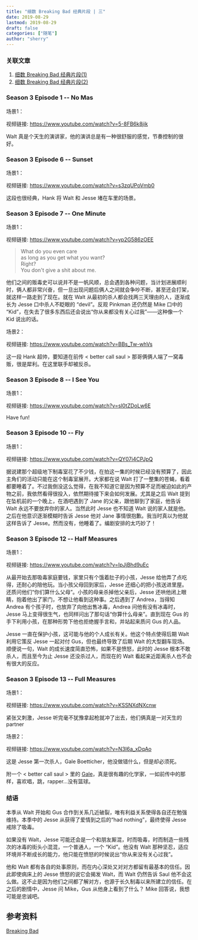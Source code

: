 ```yaml
---
title: "细数 Breaking Bad 经典片段 | 三" 
date: 2019-08-29
lastmod: 2019-08-29
draft: false
categories: ["随笔"]
author: "sherry"
---
```

### 关联文章

1. [细数 Breaking Bad 经典片段(1)](https://wanmei.ml/snow/post/the-classic-scene-of-breaking-bad-1/)
2. [细数 Breaking Bad 经典片段(2)](https://wanmei.ml/snow/post/the-classic-scene-of-breaking-bad-2)

<!--more-->

### Season 3 Episode 1 -- No Mas

场景1：

视频链接: https://www.youtube.com/watch?v=5-8FB6k8jik

Walt 真是个天生的演讲家，他的演讲总是有一种很舒服的感觉，节奏控制的很好。

### Season 3 Episode 6 -- Sunset

场景1：

视频链接: https://www.youtube.com/watch?v=s3zqUPoVmb0

这段也很经典，Hank 将 Walt 和 Jesse 堵在车里的场景。

### Season 3 Episode 7 -- One Minute

场景1：

视频链接: https://www.youtube.com/watch?v=yp2G586zOEE

> What do you even care  
> as long as you get what you want?  
> Right?  
> You don't give a shit about me.

他们之间的贩毒史可以说并不是一帆风顺，总会遇到各种问题，当计划进展顺利时，俩人都非常兴奋，但一旦出现问题后俩人之间就会争吵不断，甚至还会打架，就这样一路走到了现在。就在 Walt 从最初的杀人都会找两三天理由的人，逐渐成长为 Jesse 口中杀人不眨眼的 “devil”。反观 Pinkman 还仍然是 Mike 口中的 “Kid”，在失去了很多东西后还会说出“你从来都没有关心过我”——这种像一个 Kid 说出的话。

场景2：

视频链接: https://www.youtube.com/watch?v=BBs_Tw-whVs

这一段 Hank 超帅，要知道在前传 < better call saul > 那哥俩俩人端了一窝毒贩，很是犀利。在这里联手却被反杀。

### Season 3 Episode 8 -- I See You

场景1：

视频链接: https://www.youtube.com/watch?v=sl0tZDoLw6E

Have fun!

### Season 3 Episode 10 -- Fly

场景1：

视频链接: https://www.youtube.com/watch?v=QY07i4CPJpQ

据说建那个超级地下制毒室花了不少钱，在拍这一集的时候已经没有预算了，因此主角们的活动只能在这个制毒室展开。大家都在说 Walt 打了一整集的苍蝇，看着都要睡着了。不过我倒没这么觉得，在我不知道它是因为预算不足而被迫如此的产物之前，我依然看得很投入，依然期待接下来会如何发展。尤其是之后 Walt 提到在坠机前的一个晚上，在酒吧遇到了 Jane 的父亲，跟他聊到了家庭，他告诉 Walt 永远不要放弃你的家人。当然此时 Jesse 也不知道 Walt 说的家人就是他。之后在他意识逐渐模糊时告诉 Jesse 他对 Jane 事情很抱歉。我当时真以为他就这样告诉了 Jesse。然而没有，他睡着了。编剧安排的太巧妙了！

### Season 3 Episode 12 -- Half Measures

场景1：

视频链接: https://www.youtube.com/watch?v=IpJjBhd9uEc

从最开始去那吸毒家庭要钱，家里只有个饿着肚子的小孩，Jesse 给他弄了点吃得，还耐心的陪他玩。当小孩父母回到家后，Jesse 还细心的把小孩送进里屋。还质问他们“你们算什么父母”。小孩的母亲杀掉他父亲后，Jesse 还哄他闭上眼睛，抱着他出了家门，不想让他看到这种事。之后遇到了 Andrea，当得知 Andrea 有个孩子时，也放弃了向他出售冰毒，Andrea 问他有没有冰毒时，Jesse 马上变得很生气，也同样问出了那句话“你算什么母亲”。直到现在 Gus 的手下利用小孩，在那种形势下他也拒绝握手言和，并站起来质问 Gus 的人品。

Jesse 一直在保护小孩，这可能与他的个人成长有关。他这个特点使得后期 Walt 利用它策反 Jesse 一起对付 Gus，但也最终导致了后期 Walt 的大型翻车现场。顺便说一句，Walt 的成长速度简直恐怖，如果不是愤怒，此时的 Jesse 根本不敢杀人，而且至今为止 Jesse 还没杀过人，而现在的 Walt 看起来近距离杀人也不会有很大的反应。

### Season 3 Episode 13 -- Full Measures

场景1：

视频链接: https://www.youtube.com/watch?v=KSSNXdNXcnw

紧张又刺激，Jesse 听完毫不犹豫拿起枪就冲了出去，他们俩真是一对天生的 partner

场景2：

视频链接: https://www.youtube.com/watch?v=N3I6a_xDqAo

这是 Jesse 第一次杀人，Gale Boetticher，他没做错什么，但是却必须死。

附一个 < better call saul > 里的 [Gale](https://www.youtube.com/watch?v=90pYh8xw8gk)，真是很有趣的化学家，一如前传中的那样，喜欢唱，跳，rapper...没有篮球。

### 结语

本季从 Walt 开始和 Gus 合作到关系几近破裂，唯有利益关系使得各自还在勉强维持。本季中的 Jesse 从获得了爱情到之后的“had nothing”，最终使得 Jesse 戒除了吸毒。

如果没有 Walt，Jesse 可能还会是一个和朋友厮混，时而吸毒，时而制造一些残次的冰毒的街头小混混，一个普通人，一个 “Kid”。他没有 Walt 那种坚忍，适应环境并不断成长的能力，他只能在愤怒的时候说出“你从来没有关心过我”。

他和 Walt 都有各自的处事原则，而在内心深处又对对方都留有最基本的信任。因此即使病床上的 Jesse 愤怒的说它会揭发 Walt，而 Walt 仍然告诉 Saul 他不会这么做。这不止是因为他们之间都了解对方，也源于长久制毒以来所建立的信任。在之后的剧情中，Jesse 问 Mike，Gus 从他身上看到了什么？ Mike 回答说，我想可能是忠诚吧。

## 参考资料

[Breaking Bad](https://en.wikipedia.org/wiki/Breaking_Bad)
